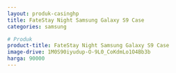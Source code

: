 ```yaml
---
layout: produk-casinghp
title: FateStay Night Samsung Galaxy S9 Case
categories: samsung

# Produk
product-title: FateStay Night Samsung Galaxy S9 Case
image-drive: 1M0S90iyudup-O-9L0_CoKdmLo1O4Bb3b
harga: 90000
---
```

